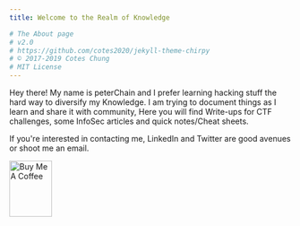 ```yaml
---
title: Welcome to the Realm of Knowledge

# The About page
# v2.0
# https://github.com/cotes2020/jekyll-theme-chirpy
# © 2017-2019 Cotes Chung
# MIT License
---
```


Hey there! My name is peterChain and I prefer learning hacking stuff the hard way to diversify my Knowledge.
I am trying to document things as I learn and share it with community, Here you will find Write-ups for CTF challenges, some InfoSec articles and quick notes/Cheat sheets.

If you're interested in contacting me, LinkedIn and Twitter are good avenues or shoot me an email.

<a href="https://www.buymeacoffee.com/peterChain" target="_blank"><img src="https://media.istockphoto.com/photos/paper-coffee-cup-isolated-on-white-background-picture-id1202750107?k=20&m=1202750107&s=612x612&w=0&h=DyY7HpNHpD-1e7xTaR3NCDHXSx-A7rJ9y4kU-eZhe5Y=" alt="Buy Me A Coffee" style="height: 100px !important;width: 76px !important;" ></a>
